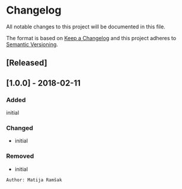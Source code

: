 # Changelog
All notable changes to this project will be documented in this file.

The format is based on [Keep a Changelog](http://keepachangelog.com/en/1.0.0/)
and this project adheres to [Semantic Versioning](http://semver.org/spec/v2.0.0.html).

## [Released]

## [1.0.0] - 2018-02-11
### Added
 initial
### Changed
- initial 
### Removed
- initial

`Author: Matija Ramšak`
